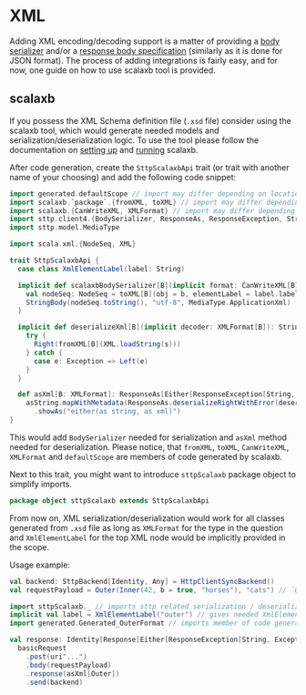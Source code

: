# XML

Adding XML encoding/decoding support is a matter of providing a [body serializer](https://sttp.softwaremill.com/en/latest/requests/body.html) and/or a [response body specification](https://sttp.softwaremill.com/en/latest/responses/body.html) (similarly as it is done for JSON format). The process of adding integrations is fairly easy, and for now, one guide on how to use scalaxb tool is provided.

## scalaxb

If you possess the XML Schema definition file (`.xsd` file) consider using the scalaxb tool, which would generate needed models and serialization/deserialization logic. To use the tool please follow the documentation on [setting up](https://scalaxb.org/setup) and [running](https://scalaxb.org/running-scalaxb) scalaxb.

After code generation, create the `SttpScalaxbApi` trait (or trait with another name of your choosing) and add the following code snippet:

```scala
import generated.defaultScope // import may differ depending on location of generated code
import scalaxb.`package`.{fromXML, toXML} // import may differ depending on location of generated code
import scalaxb.{CanWriteXML, XMLFormat} // import may differ depending on location of generated code
import sttp.client4.{BodySerializer, ResponseAs, ResponseException, StringBody, asString}
import sttp.model.MediaType

import scala.xml.{NodeSeq, XML}

trait SttpScalaxbApi {
  case class XmlElementLabel(label: String)

  implicit def scalaxbBodySerializer[B](implicit format: CanWriteXML[B], label: XmlElementLabel): BodySerializer[B] = { (b: B) =>
    val nodeSeq: NodeSeq = toXML[B](obj = b, elementLabel = label.label, scope = defaultScope)
    StringBody(nodeSeq.toString(), "utf-8", MediaType.ApplicationXml)
  }

  implicit def deserializeXml[B](implicit decoder: XMLFormat[B]): String => Either[Exception, B] = { (s: String) =>
    try {
      Right(fromXML[B](XML.loadString(s)))
    } catch {
      case e: Exception => Left(e)
    }
  }

  def asXml[B: XMLFormat]: ResponseAs[Either[ResponseException[String, Exception], B], Any] =
    asString.mapWithMetadata(ResponseAs.deserializeRightWithError(deserializeXml[B]))
      .showAs("either(as string, as xml)")
}
```
This would add `BodySerializer` needed for serialization and `asXml` method needed for deserialization. Please notice, that `fromXML`, `toXML`, `CanWriteXML`, `XMLFormat` and `defaultScope` are members of code generated by scalaxb.


Next to this trait, you might want to introduce `sttpScalaxb`
package object to simplify imports.
```scala
package object sttpScalaxb extends SttpScalaxbApi
```

From now on, XML serialization/deserialization would work for all classes generated from `.xsd` file as long as `XMLFormat` for the type in the question and `XmlElementLabel` for the top XML node would be implicitly provided in the scope.

Usage example:
```scala
val backend: SttpBackend[Identity, Any] = HttpClientSyncBackend()
val requestPayload = Outer(Inner(42, b = true, "horses"), "cats") // `Outer` and `Inner` classes are generated by scalaxb from xsd file

import sttpScalaxb._ // imports sttp related serialization / deserialization logic
implicit val label = XmlElementLabel("outer") // gives needed XmlElementLabel for the top XML node
import generated.Generated_OuterFormat // imports member of code generated by scalaxb, that provides `XMLFormat` for `Outer` type; this import may differ depending on location of generated code

val response: Identity[Response[Either[ResponseException[String, Exception], Outer]]] =
  basicRequest
    .post(uri"...")
    .body(requestPayload)
    .response(asXml[Outer])
    .send(backend)
```